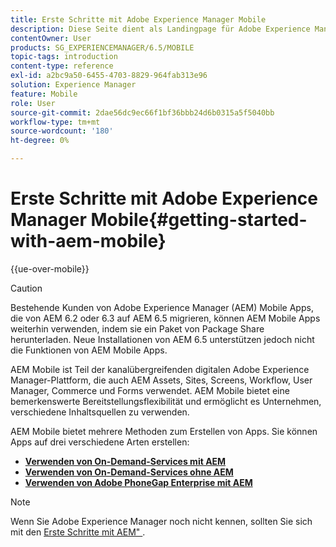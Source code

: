 ```yaml
---
title: Erste Schritte mit Adobe Experience Manager Mobile
description: Diese Seite dient als Landingpage für Adobe Experience Manager Mobile. Auf dieser Seite erfahren Sie mehr über die drei verschiedenen Möglichkeiten zum Erstellen von Apps.
contentOwner: User
products: SG_EXPERIENCEMANAGER/6.5/MOBILE
topic-tags: introduction
content-type: reference
exl-id: a2bc9a50-6455-4703-8829-964fab313e96
solution: Experience Manager
feature: Mobile
role: User
source-git-commit: 2dae56dc9ec66f1bf36bbb24d6b0315a5f5040bb
workflow-type: tm+mt
source-wordcount: '180'
ht-degree: 0%

---
```


# Erste Schritte mit Adobe Experience Manager Mobile{#getting-started-with-aem-mobile}

{{ue-over-mobile}}

>[!CAUTION]
>
>Bestehende Kunden von Adobe Experience Manager (AEM) Mobile Apps, die von AEM 6.2 oder 6.3 auf AEM 6.5 migrieren, können AEM Mobile Apps weiterhin verwenden, indem sie ein Paket von Package Share herunterladen. Neue Installationen von AEM 6.5 unterstützen jedoch nicht die Funktionen von AEM Mobile Apps.

AEM Mobile ist Teil der kanalübergreifenden digitalen Adobe Experience Manager-Plattform, die auch AEM Assets, Sites, Screens, Workflow, User Manager, Commerce und Forms verwendet. AEM Mobile bietet eine bemerkenswerte Bereitstellungsflexibilität und ermöglicht es Unternehmen, verschiedene Inhaltsquellen zu verwenden.

AEM Mobile bietet mehrere Methoden zum Erstellen von Apps. Sie können Apps auf drei verschiedene Arten erstellen:

* **[Verwenden von On-Demand-Services mit AEM](/help/mobile/getting-started-aem-mobile-on-demand.md)**
* **[Verwenden von On-Demand-Services ohne AEM](https://helpx.adobe.com/de/digital-publishing-solution/help/aem-mobile-end-of-life-faq.html)**
* **[Verwenden von Adobe PhoneGap Enterprise mit AEM](/help/mobile/getting-started-aem-mobile-phonegap.md)**

>[!NOTE]
>
>Wenn Sie Adobe Experience Manager noch nicht kennen, sollten Sie sich mit den [Erste Schritte mit AEM&quot; &#x200B;](/help/sites-deploying/deploy.md).
